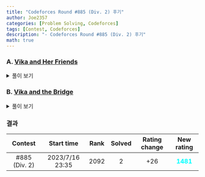 ```yaml
---
title: "Codeforces Round #885 (Div. 2) 후기"
author: Joe2357
categories: [Problem Solving, Codeforces]
tags: [Contest, Codeforces]
description: "- Codeforces Round #885 (Div. 2) 후기"
math: true
---
```






### A. [Vika and Her Friends](https://codeforces.com/contest/1848/problem/A)

<details markdown="1"><summary>풀이 보기</summary>
#### 풀이  

Vika가 친구들을 피해 무한히 도망칠 수 있는지 판별하는 문제이다. 게임이론같이 어려운 생각은 버리도록 하자. 친구들은 Vika의 행동을 보고 **최적의 행동을 취한다**. 즉 게임이 무한히 진행된다면 언젠가는 잡히게 된다. 그렇다면 <u>애초에 잡힐 수 없는 전제</u>에서만 게임이 무한히 진행될 것이다.

여기서 한가지 생각해볼 수 있는건, Vika와 친구들이 모두 **무조건 1칸씩 이동**해야한다는 것이다. 즉 인접하고 있으면 애초에 같은 칸에 존재할 수가 없다. 마찬가지로, 날일자로 존재하더라도 절대로 잡을 수 없다. 일반화하면, "<u>Vika와 홀수 칸 떨어져있는 친구들은 Vika를 절대로 잡을 수 없다</u>"!

반대로 얘기하면, Vika와 짝수 칸 떨어져있는 친구들은 Vika를 잡을 수 있다. 그것만 판별하면 된다.

#### 코드

```c
#include <stdio.h>

typedef char bool;
const bool true = 1;
const bool false = 0;

int main() {
    int t;
    scanf("%d", &t);

    while (t--) {
        int n, m, k;
        scanf("%d %d %d", &n, &m, &k);

        int x, y;
        scanf("%d %d", &x, &y);

        bool canCaught = false;
        for (int i = 0; i < k; ++i) {
            int a, b;
            scanf("%d %d", &a, &b);
            if ((x + y) % 2 == (a + b) % 2) {
                canCaught = true;
            }
        }

        if (canCaught == true) {
            printf("NO\n");
        } else {
            printf("YES\n");
        }
    }

    return 0;
}
```

</details>

### B. [Vika and the Bridge](https://codeforces.com/contest/1848/problem/B)

<details markdown="1"><summary>풀이 보기</summary>
#### 풀이  

한번에 뛰어넘어야하는 칸의 수를 최소화하는 문제이다. 여기서 우리는 칸의 색깔을 딱 한번 바꿀 수 있다.

기준을 색깔로 정하고 생각해보자. 칸의 색깔을 변경하지 않는다고 가정하면, 각 색깔에 대해 뛰어넘어야하는 칸의 수를 계산해낼 수 있고, 그것들 중 최솟값을 출력하면 될 것이다.

하지만 칸의 색깔을 하나 바꿀 수 있다는 것이 난이도를 조금 더 올리게 된다. 간단히 설명하겠다. 특정 색깔에 대해 뛰어넘는 칸의 최댓값을 줄일려면<u> 뛰어넘는 칸의 최대 구간을 반으로 나눌 수 있도록</u> 중간을 색칠하는 것이다. 이렇게 하면 그 색깔의 간격은 $\frac{length}{2}$가 될 것이다. 이게 최대일 수도 있고, 2번째로 큰 간격이 최대가 될 수도 있다. 이 값들 중 최댓값을 찾으면 될 것이다.

#### 코드

```c
#include <stdio.h>

#define MAX_IDX 200001

typedef struct Node {
    int last;
    int first, second;
} ND;

ND grid[MAX_IDX];

#define max(a, b) (((a) > (b)) ? (a) : (b))

int main() {
    int t;
    scanf("%d", &t);

    int n, k = 0;
    while (t--) {
        for (int i = 1; i <= k; ++i) {
            grid[i].last = 0;
            grid[i].first = -1, grid[i].second = -1;
        }
        int result = MAX_IDX + 1;

        scanf("%d %d", &n, &k);
        for (int i = 1; i <= n; ++i) {
            int a;
            scanf("%d", &a);

            int temp = i - grid[a].last;
            if (grid[a].first < temp) {
                grid[a].second = grid[a].first;
                grid[a].first = temp;
            } else if (grid[a].second < temp) {
                grid[a].second = temp;
            }

            grid[a].last = i;
        }
        for (int a = 1; a <= k; ++a) {
            int i = n + 1;

            int temp = i - grid[a].last;
            if (grid[a].first < temp) {
                grid[a].second = grid[a].first;
                grid[a].first = temp;
            } else if (grid[a].second < temp) {
                grid[a].second = temp;
            }

            // TODO
            if (grid[a].second == -1) {
                grid[a].second = MAX_IDX + 2;
            }
            temp = max((grid[a].first + 1) / 2, grid[a].second) - 1;
            if (temp < result) {
                result = temp;
            }
        }

        printf("%d\n", result);
    }

    return 0;
}
```

</details>



### 결과

|    Contest    |   Start time    | Rank | Solved | Rating change |                New rating                |
| :-----------: | :-------------: | :--: | :----: | :-----------: | :--------------------------------------: |
| #885 (Div. 2) | 2023/7/16 23:35 | 2092 |   2    |      +26      | <strong style="color:cyan">1481</strong> |



